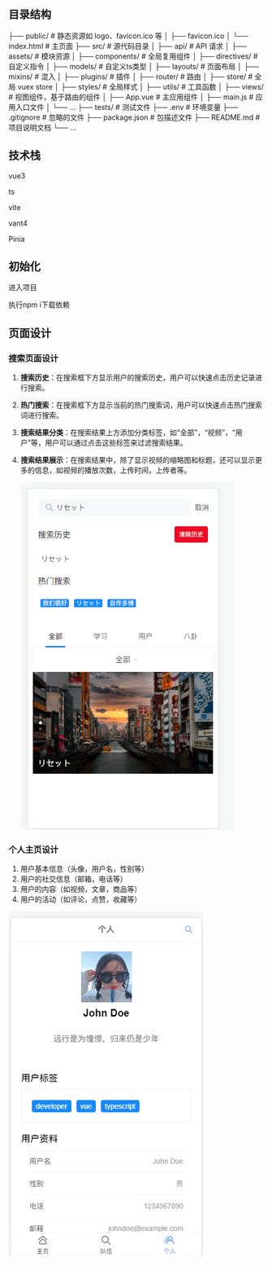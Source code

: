 ## 目录结构

├── public/                     # 静态资源如 logo、favicon.ico 等
│   ├── favicon.ico
│   └── index.html              # 主页面
├── src/                        # 源代码目录
│   ├── api/                    # API 请求
│   ├── assets/                 # 模块资源
│   ├── components/         # 全局复用组件
│   ├── directives/             # 自定义指令
│   ├── models/                # 自定义ts类型
│   ├── layouts/                # 页面布局
│   ├── mixins/                 # 混入
│   ├── plugins/                # 插件
│   ├── router/                 # 路由
│   ├── store/                  # 全局 vuex store
│   ├── styles/                 # 全局样式
│   ├── utils/                  # 工具函数
│   ├── views/                  # 视图组件，基于路由的组件
│   ├── App.vue                 # 主应用组件
│   ├── main.js                 # 应用入口文件
│   └── ...
├── tests/                      # 测试文件
├── .env                        # 环境变量
├── .gitignore                  # 忽略的文件
├── package.json                # 包描述文件
├── README.md                   # 项目说明文档
└── ...

## 技术栈

vue3

ts

vite

vant4

Pinia

## 初始化

进入项目

执行npm i下载依赖

## 页面设计

### 搜索页面设计

1. **搜索历史**：在搜索框下方显示用户的搜索历史，用户可以快速点击历史记录进行搜索。

2. **热门搜索**：在搜索框下方显示当前的热门搜索词，用户可以快速点击热门搜索词进行搜索。

3. **搜索结果分类**：在搜索结果上方添加分类标签，如“全部”，“视频”，“用户”等，用户可以通过点击这些标签来过滤搜索结果。

4. **搜索结果展示**：在搜索结果中，除了显示视频的缩略图和标题，还可以显示更多的信息，如视频的播放次数，上传时间，上传者等。

   ![1692156994447](assets/1692156994447.png)

### 个人主页设计

1. 用户基本信息（头像，用户名，性别等）
2. 用户的社交信息（邮箱，电话等）
3. 用户的内容（如视频，文章，商品等）
4. 用户的活动（如评论，点赞，收藏等）

![1692158107147](assets/1692158107147.png)

